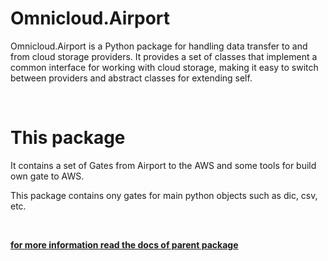 
# Omnicloud.Airport


Omnicloud.Airport is a Python package for handling data transfer to and from cloud storage providers. It provides a set of classes that implement a common interface for working with cloud storage, making it easy to switch between providers and abstract classes for extending self.

<br/>


# This package

It contains a set of Gates from Airport to the AWS and some tools for build own gate to AWS.

This package contains ony gates for main python objects such as dic, csv, etc. 

<br/>

__[for more information read the docs of parent package](https://docs.omnicloud.world/py-airport)__
